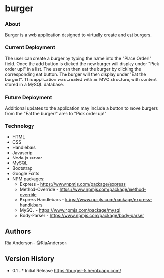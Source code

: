 # burger

### About
Burger is a web application designed to virtually create and eat burgers. 

### Current Deployment
The user can create a burger by typing the name into the "Place Order!" field. Once the add button is clicked the new burger will display under "Pick order up!" in a list. The user can then eat the burger by clicking the corresponding eat button. The burger will then display under "Eat the burger!". This application was created with an MVC structure, with content stored in a MySQL database.

### Future Deployment
Additional updates to the application may include a button to move burgers from the "Eat the burger!" area to "Pick order up!"

### Technology
* HTML
* CSS
* Handlebars
* Javascript
* Node.js server
* MySQL
* Bootstrap 
* Google Fonts
* NPM packages: 
  * Express - https://www.npmjs.com/package/express
  * Method-Override - https://www.npmjs.com/package/method-override
  * Express Handlebars - https://www.npmjs.com/package/express-handlebars
  * MySQL - https://www.npmjs.com/package/mysql
  * Body-Parser - https://www.npmjs.com/package/body-parser

## Authors
Ria Anderson - @RiaAnderson
 
## Version History
* 0.1
..* Initial Release https://burger-5.herokuapp.com/
